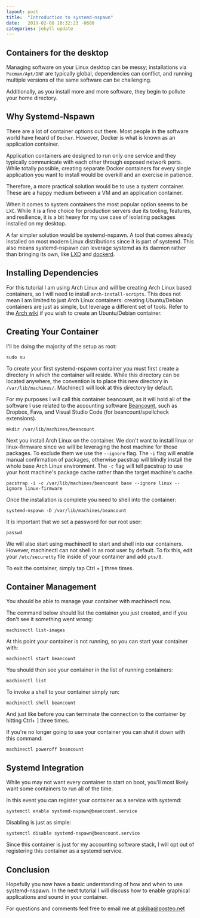 ```yaml
---
layout: post
title:  "Introduction to systemd-nspawn"
date:   2019-02-08 10:32:23 -0600
categories: jekyll update
---
```

## Containers for the desktop

Managing software on your Linux desktop can be messy; installations via `Pacman/Apt/DNF` are typically global, dependencies can conflict, and running multiple versions of the same software can be challenging.

Additionally, as you install more and more software, they begin to pollute your home directory.

## Why Systemd-Nspawn

There are a lot of container options out there. Most people in the software world have heard of `Docker`. However, Docker is what is known as an application container.

Application containers are designed to run only one service and they typically communicate with each other through exposed network ports. While totally possible, creating separate Docker containers for every single application you want to install would be overkill and an exercise in patience.

Therefore, a more practical solution would be to use a system container. These are a happy medium between a VM and an application container.

When it comes to system containers the most popular option seems to be `LXC`. While it is a fine choice for production servers due its tooling, features, and resilience, it is a bit heavy for my use case of isolating packages installed on my desktop.

A far simpler solution would be systemd-nspawn. A tool that comes already installed on most modern Linux distributions since it is part of systemd. This also means systemd-nspawn can leverage systemd as its daemon rather than bringing its own, like [LXD](https://linuxcontainers.org/lxd/) and [dockerd](https://docs.docker.com/engine/reference/commandline/dockerd/).

## Installing Dependencies   
For this tutorial I am using Arch Linux and will be creating Arch Linux based containers, so I will need to install `arch-install-scripts`. This does not mean I am limited to just Arch Linux containers: creating Ubuntu/Debian containers are just as simple, but leverage a different set of tools. Refer to the [Arch wiki](https://wiki.archlinux.org/index.php/Systemd-nspawn#Create_a_Debian_or_Ubuntu_environment) if you wish to create an Ubuntu/Debian container.

## Creating Your Container
I'll be doing the majority of the setup as root:
```
sudo su
```

To create your first systemd-nspawn container you must first create a directory in which the container will reside. While this directory can be located anywhere, the convention is to place this new directory in `/var/lib/machines/`. Machinectl will look at this directory by default.

For my purposes I will call this container beancount, as it will hold all of the software I use related to the accounting software [Beancount](http://furius.ca/beancount/), such as Dropbox, Fava, and Visual Studio Code (for beancount/spellcheck extensions).  

```
mkdir /var/lib/machines/beancount
```
Next you install Arch Linux on the container. We don't want to install linux or linux-firmware since we will be leveraging the host machine for those packages. To exclude them we use the `--ignore` flag. The `-i` flag will enable manual confirmation of packages, otherwise pacstrap will blindly install the whole base Arch Linux environment. The `-c` flag will tell pacstrap to use your host machine's package cache rather than the target machine's cache. 
```
pacstrap -i -c /var/lib/machines/beancount base --ignore linux --ignore linux-firmware
```

Once the installation is complete you need to shell into the container:
```
systemd-nspawn -D /var/lib/machines/beancount
```
It is important that we set a password for our root user:
```
passwd
```
We will also start using machinectl to start and shell into our containers. However, machinectl can not shell in as root user by default. To fix this, edit your `/etc/securetty` file inside of your container and add `pts/0`.

To exit the container, simply tap Ctrl + ] three times.

## Container Management
You should be able to manage your container with machinectl now.

The command below should list the container you just created, and if you don't see it something went wrong:

```
machinectl list-images
```

At this point your container is not running, so you can start your container with:
```
machinectl start beancount
```

You should then see your container in the list of running containers:
```
machinectl list
```
To invoke a shell to your container simply run:
```
machinectl shell beancount
```
And just like before you can terminate the connection to the container by hitting Ctrl+ ] three times.

If you're no longer going to use your container you can shut it down with this command:
```
machinectl poweroff beancount
```

## Systemd Integration
While you may not want every container to start on boot, you'll most likely want some containers to run all of the time.

In this event you can register your container as a service with systemd:

```
systemctl enable systemd-nspawn@beancount.service
```

Disabling is just as simple:

```
systemctl disable systemd-nspawn@beancount.service
```

Since this container is just for my accounting software stack, I will opt out of registering this container as a systemd service.

## Conclusion

Hopefully you now have a basic understanding of how and when to use systemd-nspawn. In the next tutorial I will discuss how to enable graphical applications and sound in your container. 

For questions and comments feel free to email me at pskiba@posteo.net